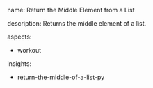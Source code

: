 name: Return the Middle Element from a List

description: Returns the middle element of a list.

aspects:
  - workout

insights:
  - return-the-middle-of-a-list-py